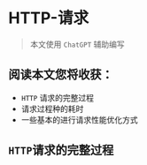 # HTTP-请求

> 本文使用 `ChatGPT` 辅助编写

## 阅读本文您将收获：
* `HTTP` 请求的完整过程
* 请求过程种的耗时
* 一些基本的进行请求性能优化方式

## `HTTP`请求的完整过程
